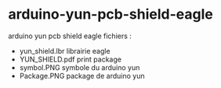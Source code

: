 # arduino-yun-pcb-shield-eagle
arduino yun pcb shield eagle
fichiers : 
-  yun_shield.lbr    librairie eagle
-  YUN_SHIELD.pdf   print package
- symbol.PNG  symbole du arduino yun
- Package.PNG  package de arduino yun
